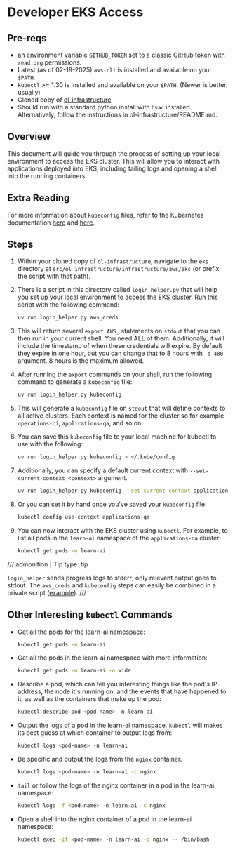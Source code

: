 # Developer EKS Access

## Pre-reqs

- an environment variable `GITHUB_TOKEN` set to a classic GitHub [token](https://github.com/settings/tokens) with `read:org` permissions.
- Latest (as of 02-19-2025) `aws-cli` is installed and available on your `$PATH`.
- `kubectl` >= 1.30 is installed and available on your `$PATH`. (Newer is better, usually)
- Cloned copy of [ol-infrastructure](https://github.com/mitodl/ol-infrastructure)
- Should run with a standard python install with `hvac` installed. Alternatively, follow the instructions in ol-infrastructure/README.md.

## Overview

This document will guide you through the process of setting up your local environment to access the EKS cluster. This will allow you to interact with applications deployed into EKS, including tailing logs and opening a shell into the running containers.

## Extra Reading

For more information about `kubeconfig` files, refer to the Kubernetes documentation [here](https://kubernetes.io/docs/concepts/configuration/organize-cluster-access-kubeconfig/) and [here](https://kubernetes.io/docs/tasks/access-application-cluster/configure-access-multiple-clusters/).

## Steps

1.  Within your cloned copy of `ol-infrastructure`, navigate to the `eks` directory at `src/ol_infrastructure/infrastructure/aws/eks` (or prefix the script with that path).
2.  There is a script in this directory called `login_helper.py` that will help you set up your local environment to access the EKS cluster. Run this script with the following command:

    ```bash
    uv run login_helper.py aws_creds
    ```

3.  This will return several `export AWS_` statements on `stdout` that you can then run in your current shell. You need ALL of them. Additionally, it will include the timestamp of when these credentials will expire. By default they expire in one hour, but you can change that to 8 hours with `-d 480` argument. 8 hours is the maximum allowed.

4.  After running the `export` commands on your shell, run the following command to generate a `kubeconfig` file:

    ```bash
    uv run login_helper.py kubeconfig
    ```

5.  This will generate a `kubeconfig` file on `stdout` that will define contexts to all active clusters. Each context is named for the cluster so for example `operations-ci`, `applications-qa`, and so on.
6.  You can save this `kubeconfig` file to your local machine for kubectl to use with the following:

    ```bash
    uv run login_helper.py kubeconfig > ~/.kube/config
    ```

7.  Additionally, you can specify a default current context with `--set-current-context <context>` argument.

    ```bash
    uv run login_helper.py kubeconfig --set-current-context applications-qa > ~/.kube/config
    ```

8.  Or you can set it by hand once you've saved your `kubeconfig` file:

    ```bash
    kubectl config use-context applications-qa
    ```

9.  You can now interact with the EKS cluster using `kubectl`. For example, to list all pods in the `learn-ai` namespace of the `applications-qa` cluster:

    ```bash
    kubectl get pods -n learn-ai
    ```

/// admonition | Tip
type: tip

`login_helper` sends progress logs to stderr; only relevant output goes to stdout. The `aws_creds` and `kubeconfig` steps can easily be combined in a private script ([example](https://gist.github.com/ChristopherChudzicki/f2a660200edbcb196608d59ac53b4f92)).
///

## Other Interesting `kubectl` Commands

- Get all the pods for the learn-ai namespace:

  ```bash
  kubectl get pods -n learn-ai
  ```

- Get all the pods in the learn-ai namespace with more information:

  ```bash
  kubectl get pods -n learn-ai -o wide
  ```

- Describe a pod, which can tell you interesting things like the pod's IP address, the node it's running on, and the events that have happened to it, as well as the containers that make up the pod:

  ```bash
  kubectl describe pod <pod-name> -n learn-ai
  ```

- Output the logs of a pod in the learn-ai namespace. `kubectl` will makes its best guess at which container to output logs from:

  ```bash
  kubectl logs <pod-name> -n learn-ai
  ```

- Be specific and output the logs from the `nginx` container.

  ```bash
  kubectl logs <pod-name> -n learn-ai -c nginx
  ```

- `tail` or follow the logs of the nginx container in a pod in the learn-ai namespace:

  ```bash
  kubectl logs -f <pod-name> -n learn-ai -c nginx
  ```

- Open a shell into the nginx container of a pod in the learn-ai namespace:

  ```bash
  kubectl exec -it <pod-name> -n learn-ai -c nginx -- /bin/bash
  ```
